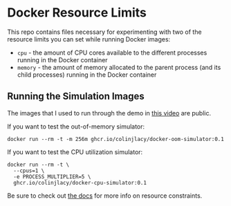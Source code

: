 # Docker Resource Limits

This repo contains files necessary for experimenting with two of the resource limits you can set while running Docker images:
- `cpu` - the amount of CPU cores available to the different processes running in the Docker container
- `memory` - the amount of memory allocated to the parent process (and its child processes) running in the Docker container

## Running the Simulation Images

The images that I used to run through the demo in [this video](https://youtu.be/RcuiszNNm_g) are public.

If you want to test the out-of-memory simulator:
```
docker run --rm -t -m 256m ghcr.io/colinjlacy/docker-oom-simulator:0.1
```

If you want to test the CPU utilization simulator:
```
docker run --rm -t \
  --cpus=1 \
  -e PROCESS_MULTIPLIER=5 \
  ghcr.io/colinjlacy/docker-cpu-simulator:0.1
```

Be sure to check out [the docs](https://docs.docker.com/engine/containers/resource_constraints/) for more info on resource constraints.
